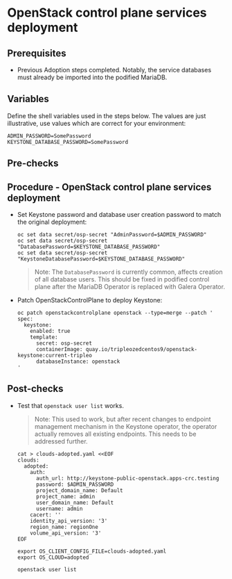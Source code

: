# OpenStack control plane services deployment

## Prerequisites

* Previous Adoption steps completed. Notably, the service databases
  must already be imported into the podified MariaDB.

## Variables

Define the shell variables used in the steps below. The values are
just illustrative, use values which are correct for your environment:

```
ADMIN_PASSWORD=SomePassword
KEYSTONE_DATABASE_PASSWORD=SomePassword
```

## Pre-checks

## Procedure - OpenStack control plane services deployment

* Set Keystone password and database user creation password to match
  the original deployment:

  ```
  oc set data secret/osp-secret "AdminPassword=$ADMIN_PASSWORD"
  oc set data secret/osp-secret "DatabasePassword=$KEYSTONE_DATABASE_PASSWORD"
  oc set data secret/osp-secret "KeystoneDatabasePassword=$KEYSTONE_DATABASE_PASSWORD"
  ```

  > Note: The `DatabasePassword` is currently common, affects creation
  > of all database users. This should be fixed in podified control
  > plane after the MariaDB Operator is replaced with Galera Operator.

* Patch OpenStackControlPlane to deploy Keystone:

  ```
  oc patch openstackcontrolplane openstack --type=merge --patch '
  spec:
    keystone:
      enabled: true
      template:
        secret: osp-secret
        containerImage: quay.io/tripleozedcentos9/openstack-keystone:current-tripleo
        databaseInstance: openstack
  '
  ```

## Post-checks

* Test that `openstack user list` works.

  > Note: This used to work, but after recent changes to endpoint
  > management mechanism in the Keystone operator, the operator
  > actually removes all existing endpoints. This needs to be
  > addressed further.

  ```
  cat > clouds-adopted.yaml <<EOF
  clouds:
    adopted:
      auth:
        auth_url: http://keystone-public-openstack.apps-crc.testing
        password: $ADMIN_PASSWORD
        project_domain_name: Default
        project_name: admin
        user_domain_name: Default
        username: admin
      cacert: ''
      identity_api_version: '3'
      region_name: regionOne
      volume_api_version: '3'
  EOF

  export OS_CLIENT_CONFIG_FILE=clouds-adopted.yaml
  export OS_CLOUD=adopted

  openstack user list
  ```
